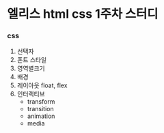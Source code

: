 # 엘리스 html css 1주차 스터디

### css
1. 선택자
2. 폰트 스타일
3. 영역별크기
4. 배경
5. 레이아웃 float, flex
6. 인터랙티브
   * transform
   * transition
   * animation
   * media

